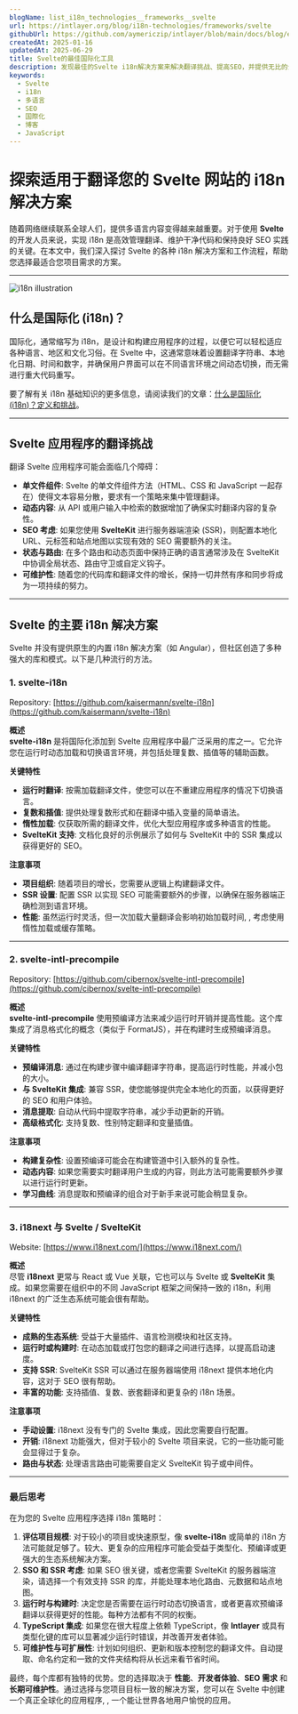 ```yaml
---
blogName: list_i18n_technologies__frameworks__svelte
url: https://intlayer.org/blog/i18n-technologies/frameworks/svelte
githubUrl: https://github.com/aymericzip/intlayer/blob/main/docs/blog/en/list_i18n_technologies/frameworks/svelte.md
createdAt: 2025-01-16
updatedAt: 2025-06-29
title: Svelte的最佳国际化工具
description: 发现最佳的Svelte i18n解决方案来解决翻译挑战、提高SEO，并提供无比的全球网络体验。
keywords:
  - Svelte
  - i18n
  - 多语言
  - SEO
  - 国際化
  - 博客
  - JavaScript
---
```


# 探索适用于翻译您的 Svelte 网站的 i18n 解决方案

随着网络继续联系全球人们，提供多语言内容变得越来越重要。对于使用 **Svelte** 的开发人员来说，实现 i18n 是高效管理翻译、维护干净代码和保持良好 SEO 实践的关键。在本文中，我们深入探讨 Svelte 的各种 i18n 解决方案和工作流程，帮助您选择最适合您项目需求的方案。

---

![i18n illustration](https://github.com/aymericzip/intlayer/blob/main/docs/blog/assets/i18n.webp)

## 什么是国际化 (i18n)？

国际化，通常缩写为 i18n，是设计和构建应用程序的过程，以便它可以轻松适应各种语言、地区和文化习俗。在 Svelte 中，这通常意味着设置翻译字符串、本地化日期、时间和数字，并确保用户界面可以在不同语言环境之间动态切换，而无需进行重大代码重写。

要了解有关 i18n 基础知识的更多信息，请阅读我们的文章：[什么是国际化 (i18n)？定义和挑战](https://github.com/aymericzip/intlayer/blob/main/docs/blog/zh/what_is_internationalization.md)。

---

## Svelte 应用程序的翻译挑战

翻译 Svelte 应用程序可能会面临几个障碍：

- **单文件组件**: Svelte 的单文件组件方法（HTML、CSS 和 JavaScript 一起存在）使得文本容易分散，要求有一个策略来集中管理翻译。
- **动态内容**: 从 API 或用户输入中检索的数据增加了确保实时翻译内容的复杂性。
- **SEO 考虑**: 如果您使用 **SvelteKit** 进行服务器端渲染 (SSR)，则配置本地化 URL、元标签和站点地图以实现有效的 SEO 需要额外的关注。
- **状态与路由**: 在多个路由和动态页面中保持正确的语言通常涉及在 SvelteKit 中协调全局状态、路由守卫或自定义钩子。
- **可维护性**: 随着您的代码库和翻译文件的增长，保持一切井然有序和同步将成为一项持续的努力。

---

## Svelte 的主要 i18n 解决方案

Svelte 并没有提供原生的内置 i18n 解决方案（如 Angular），但社区创造了多种强大的库和模式。以下是几种流行的方法。

### 1. svelte-i18n

Repository: [https://github.com/kaisermann/svelte-i18n](https://github.com/kaisermann/svelte-i18n)

**概述**  
**svelte-i18n** 是将国际化添加到 Svelte 应用程序中最广泛采用的库之一。它允许您在运行时动态加载和切换语言环境，并包括处理复数、插值等的辅助函数。

**关键特性**

- **运行时翻译**: 按需加载翻译文件，使您可以在不重建应用程序的情况下切换语言。
- **复数和插值**: 提供处理复数形式和在翻译中插入变量的简单语法。
- **惰性加载**: 仅获取所需的翻译文件，优化大型应用程序或多种语言的性能。
- **SvelteKit 支持**: 文档化良好的示例展示了如何与 SvelteKit 中的 SSR 集成以获得更好的 SEO。

**注意事项**

- **项目组织**: 随着项目的增长，您需要从逻辑上构建翻译文件。
- **SSR 设置**: 配置 SSR 以实现 SEO 可能需要额外的步骤，以确保在服务器端正确检测到语言环境。
- **性能**: 虽然运行时灵活，但一次加载大量翻译会影响初始加载时间, , 考虑使用惰性加载或缓存策略。

---

### 2. svelte-intl-precompile

Repository: [https://github.com/cibernox/svelte-intl-precompile](https://github.com/cibernox/svelte-intl-precompile)

**概述**  
**svelte-intl-precompile** 使用预编译方法来减少运行时开销并提高性能。这个库集成了消息格式化的概念（类似于 FormatJS），并在构建时生成预编译消息。

**关键特性**

- **预编译消息**: 通过在构建步骤中编译翻译字符串，提高运行时性能，并减小包的大小。
- **与 SvelteKit 集成**: 兼容 SSR，使您能够提供完全本地化的页面，以获得更好的 SEO 和用户体验。
- **消息提取**: 自动从代码中提取字符串，减少手动更新的开销。
- **高级格式化**: 支持复数、性别特定翻译和变量插值。

**注意事项**

- **构建复杂性**: 设置预编译可能会在构建管道中引入额外的复杂性。
- **动态内容**: 如果您需要实时翻译用户生成的内容，则此方法可能需要额外步骤以进行运行时更新。
- **学习曲线**: 消息提取和预编译的组合对于新手来说可能会稍显复杂。

---

### 3. i18next 与 Svelte / SvelteKit

Website: [https://www.i18next.com/](https://www.i18next.com/)

**概述**  
尽管 **i18next** 更常与 React 或 Vue 关联，它也可以与 Svelte 或 **SvelteKit** 集成。如果您需要在组织中的不同 JavaScript 框架之间保持一致的 i18n，利用 i18next 的广泛生态系统可能会很有帮助。

**关键特性**

- **成熟的生态系统**: 受益于大量插件、语言检测模块和社区支持。
- **运行时或构建时**: 在动态加载或打包您的翻译之间进行选择，以提高启动速度。
- **支持 SSR**: SvelteKit SSR 可以通过在服务器端使用 i18next 提供本地化内容，这对于 SEO 很有帮助。
- **丰富的功能**: 支持插值、复数、嵌套翻译和更复杂的 i18n 场景。

**注意事项**

- **手动设置**: i18next 没有专门的 Svelte 集成，因此您需要自行配置。
- **开销**: i18next 功能强大，但对于较小的 Svelte 项目来说，它的一些功能可能会显得过于复杂。
- **路由与状态**: 处理语言路由可能需要自定义 SvelteKit 钩子或中间件。

---

### 最后思考

在为您的 Svelte 应用程序选择 i18n 策略时：

1. **评估项目规模**: 对于较小的项目或快速原型，像 **svelte-i18n** 或简单的 i18n 方法可能就足够了。较大、更复杂的应用程序可能会受益于类型化、预编译或更强大的生态系统解决方案。
2. **SSO 和 SSR 考虑**: 如果 SEO 很关键，或者您需要 SvelteKit 的服务器端渲染，请选择一个有效支持 SSR 的库，并能处理本地化路由、元数据和站点地图。
3. **运行时与构建时**: 决定您是否需要在运行时动态切换语言，或者更喜欢预编译翻译以获得更好的性能。每种方法都有不同的权衡。
4. **TypeScript 集成**: 如果您在很大程度上依赖 TypeScript，像 **Intlayer** 或具有类型化键的库可以显著减少运行时错误，并改善开发者体验。
5. **可维护性与可扩展性**: 计划如何组织、更新和版本控制您的翻译文件。自动提取、命名约定和一致的文件夹结构将从长远来看节省时间。

最终，每个库都有独特的优势。您的选择取决于 **性能**、**开发者体验**、**SEO 需求** 和 **长期可维护性**。通过选择与您项目目标一致的解决方案，您可以在 Svelte 中创建一个真正全球化的应用程序, , 一个能让世界各地用户愉悦的应用。
